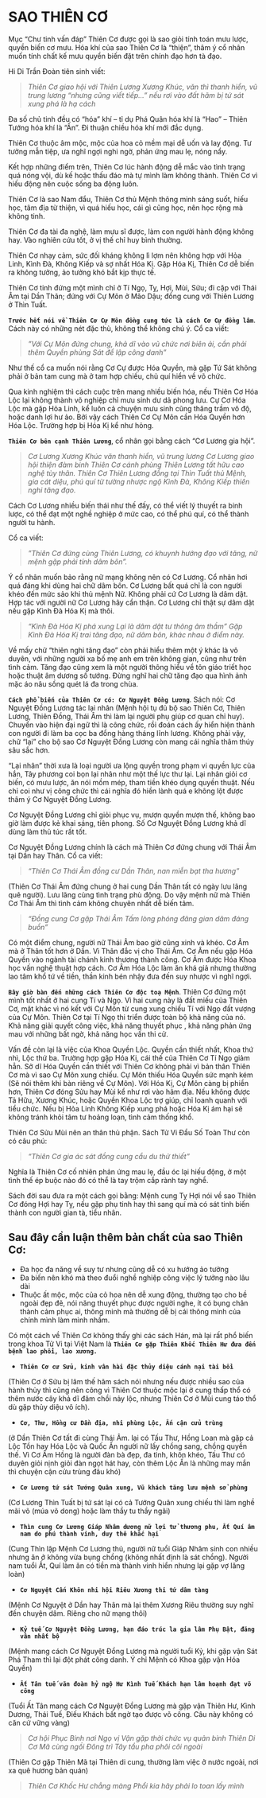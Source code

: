 # SAO THIÊN CƠ

Mục “Chư tinh vấn đáp” Thiên Cơ được gọi là sao giỏi tính toán mưu lược, quyền biến cơ mưu. Hóa khí của sao Thiên Cơ là “thiện”, thâm ý cổ nhân muốn tính chất kế mưu quyền biến đặt trên chính đạo hơn tà đạo.

Hi Di Trần Đoàn tiên sinh viết:

> *Thiên Cơ giao hội với Thiên Lương Xương Khúc, văn thì thanh hiển, vũ trung lương “nhưng cũng viết tiếp…” nếu rơi vào đất hãm bị tứ sát xung phá là hạ cách*

Đa số chủ tinh đều có “hóa” khí – tỉ dụ Phá Quân hóa khí là “Hao” – Thiên Tướng hóa khí là “Ấn”. Đi thuận chiều hóa khí mới đắc dụng.

Thiên Cơ thuộc âm mộc, mộc của hoa cỏ mềm mại dễ uốn và lay động. Tư tưởng mẫn tiệp, ưa nghĩ ngợi nghi ngờ, phản ứng mau lẹ, nóng nẩy.

Kết hợp những điểm trên, Thiên Cơ lúc hành động dễ mắc vào tình trạng quá nóng vội, dù kế hoặc thấu đáo mà tự mình làm không thành. Thiên Cơ vì hiếu động nên cuộc sống ba động luôn.

Thiên Cơ là sao Nam đẩu, Thiên Cơ thủ Mệnh thông minh sáng suốt, hiếu học, tâm địa từ thiện, vì quá hiếu học, cái gì cũng học, nên học rộng mà không tinh.

Thiên Cơ đa tài đa nghệ, làm mưu sĩ được, làm con người hành động không hay. Vào nghiên cứu tốt, ở vị thế chỉ huy bình thường.

Thiên Cơ nhạy cảm, sức đối kháng không lì lợm nên không hợp với Hỏa Linh, Kình Đà, Không Kiếp và sợ nhất Hóa Kị. Gặp Hóa Kị, Thiên Cơ dễ biến ra không tưởng, ảo tưởng khó bắt kịp thực tế.

Thiên Cơ tinh đứng một mình chỉ ở Tí Ngọ, Tỵ, Hợi, Mùi, Sửu; đi cặp với Thái Âm tại Dần Thân; đứng với Cự Môn ở Mão Dậu; đồng cung với Thiên Lương ở Thìn Tuất.

**`Trước hết nói về Thiên Cơ Cự Môn đồng cung tức là cách Cơ Cự đồng lâm`**. Cách này có những nét đặc thù, không thể không chú ý. Cổ ca viết:

> *”Với Cự Môn đứng chung, khả dĩ vào vũ chức nơi biên ải, cần phải thêm Quyền phùng Sát để lập công danh”*

Như thế cổ ca muốn nói rằng Cơ Cự được Hóa Quyền, mà gặp Tứ Sát không phải ở bản tam cung mà ở tam hợp chiếu, chủ quí hiển về võ chức.

Qua kinh nghiệm thì cách cuộc trên mang nhiều biến hóa, nếu Thiên Cơ Hóa Lộc lại không thành võ nghiệp chỉ mưu sinh dư dả phong lưu. Cự Cơ Hóa Lộc mà gặp Hỏa Linh, kể luôn cả chuyện mưu sinh cũng thăng trầm vô độ, hoặc danh lợi hư ảo. Bởi vậy cách Thiên Cơ Cự Môn cần Hóa Quyền hơn Hóa Lộc. Trường hợp bị Hóa Kị kể như hỏng.

**`Thiên Cơ bên cạnh Thiên Lương`**, cổ nhân gọi bằng cách “Cơ Lương gia hội”.

> *Cơ Lương Xương Khúc văn thanh hiển, vũ trung lương*
> *Cơ Lương giao hội thiện đàm binh*
> *Thiên Cơ cánh phùng Thiên Lương tất hữu cao nghệ tùy thân.*
> *Thiên Cơ Thiên Lương đồng tại Thìn Tuất thủ Mệnh, gia cát diệu, phú quí từ tường nhược ngộ Kình Đà, Không Kiếp thiên nghi tăng đạo.*

Cách Cơ Lương nhiều biến thái như thế đấy, có thể viết lý thuyết ra binh lược, có thể đạt một nghề nghiệp ở mức cao, có thể phú quí, có thể thành người tu hành.

Cổ ca viết:

> *”Thiên Cơ đứng cùng Thiên Lương, có khuynh hướng đạo với tăng, nữ mệnh gặp phải tính dâm bôn”.*

Ý cổ nhân muốn bảo rằng nữ mạng không nên có Cơ Lương. Cổ nhân hơi quá đáng khi dùng hai chữ dâm bôn. Cơ Lương bất quá chỉ là con người khéo đến mức sảo khi thủ mệnh Nữ. Không phải cứ Cơ Lương là dâm dật. Hợp tác với người nữ Cơ Lương hãy cẩn thận. Cơ Lương chỉ thật sự dâm dật nếu gặp Kình Đà Hóa Kị mà thôi.

> *“Kình Đà Hóa Kị phá xung*
> *Lại là dâm dật tư thông âm thầm”*
> *Gặp Kình Đà Hóa Kị trai tăng đạo, nữ dâm bôn, khác nhau ở điểm này.*

Về mấy chữ “thiên nghi tăng đạo” còn phải hiểu thêm một ý khác là vô duyên, với những người xa bố mẹ anh em trên không gian, cũng như trên tình cảm. Tăng đạo cũng xem là một người thông hiểu về tôn giáo triết học hoặc thuật âm dương số tướng. Đừng nghĩ hai chữ tăng đạo qua hình ảnh mặc áo nâu sồng quét lá đa trong chùa.

**`Cách phổ biến của Thiên Cơ có: Cơ Nguyệt Đồng Lương`**. Sách nói: Cơ Nguyệt Đồng Lương tác lại nhân (Mệnh hội tụ đủ bộ sao Thiên Cơ, Thiên Lương, Thiên Đồng, Thái Âm thì làm lại người phụ giúp cơ quan chỉ huy). Chuyển vào hiện đại ngữ thì là công chức, rồi đoán cách ấy hiển hiện thành con người đi làm ba cọc ba đồng hàng tháng lĩnh lương. Không phải vậy, chữ “lại” cho bộ sao Cơ Nguyệt Đồng Lương còn mang cái nghĩa thâm thúy sâu sắc hơn.

“Lại nhân” thời xưa là loại người ưa lộng quyền trong phạm vi quyền lực của hắn, Tây phương coi bọn lại nhân như một thế lực thư lại. Lại nhân giỏi cơ biến, có mưu lược, ăn nói mồm mép, tham tiền khéo dụng quyền thuật. Nếu chỉ coi như vị công chức thì cái nghĩa đó hiền lành quá e không lột được thâm ý Cơ Nguyệt Đồng Lương.

Cơ Nguyệt Đồng Lương chỉ giỏi phục vụ, mượn quyền mượn thế, không bao giờ làm được kẻ khai sáng, tiên phong. Số Cơ Nguyệt Đồng Lương khả dĩ dùng làm thủ túc rất tốt.

Cơ Nguyệt Đồng Lương chính là cách mà Thiên Cơ đứng chung với Thái Âm tại Dần hay Thân. Cổ ca viết: 

> *“Thiên Cơ Thái Âm đồng cư Dần Thân, nan miễn bạt tha hương”*

 (Thiên Cơ Thái Âm đứng chung ở hai cung Dần Thân tất có ngày lưu lãng quê người). Lưu lãng cùng tình trạng phù động. Do vậy mệnh nữ mà Thiên Cơ Thái Âm thì tình cảm không chuyên nhất dễ biến tâm.

> *“Đồng cung Cơ gặp Thái Âm*
> *Tấm lòng phóng đãng gian dâm đáng buồn”*

Có một điểm chung, người nữ Thái Âm bao giờ cũng xinh và khéo. Cơ Âm mà ở Thân tốt hơn ở Dần. Vì Thân đắc vị cho Thái Âm. Cơ Âm nếu gặp Hóa Quyền vào ngành tài chánh kinh thương thành công. Cơ Âm được Hóa Khoa học vấn nghệ thuật hợp cách. Cơ Âm Hóa Lộc làm ăn khá giả nhưng thường lao tâm khổ tứ về tiền, thần kinh bén nhậy đưa đến suy nhược vì nghĩ ngợi.

**`Bây giờ bàn đến những cách Thiên Cơ độc toạ Mệnh`**. Thiên Cơ đứng một mình tốt nhất ở hai cung Tí và Ngọ. Vì hai cung này là đất miếu của Thiên Cơ, mặt khác vì nó kết với Cự Môn từ cung xung chiếu Tí với Ngọ đất vượng của Cự Môn. Thiên Cơ tại Tí Ngọ thi triển được toàn bộ khả năng của nó. Khả năng giải quyết công việc, khả năng thuyết phục , khả năng phản ứng mau với những bất ngờ, khả năng học vấn thi cử.

Vấn đề còn lại là việc của Khoa Quyền Lộc. Quyền cần thiết nhất, Khoa thứ nhì, Lộc thứ ba. Trường hợp gặp Hóa Kị, cái thế của Thiên Cơ Tí Ngọ giảm hẳn. Sở dĩ Hóa Quyền cần thiết với Thiên Cơ không phải vì bản thân Thiên Cơ mà vì sao Cự Môn xung chiếu. Cự Môn thiếu Hóa Quyền sức mạnh kém (Sẽ nói thêm khi bàn riêng về Cự Môn). Với Hóa Kị, Cự Môn càng bị phiền hơn, Thiên Cơ đóng Sửu hay Mùi kể như rơi vào hãm địa. Nếu không được Tả Hữu, Xương Khúc, hoặc Quyền Khoa Lộc trợ giúp, chỉ loanh quanh với tiểu chức. Nếu bị Hỏa Linh Không Kiếp xung phá hoặc Hóa Kị ám hại sẽ không tránh khỏi tâm tư hoảng loạn, tình cảm thống khổ.

Thiên Cơ Sửu Mùi nên an thân thủ phận. Sách Tử Vi Đẩu Số Toàn Thư còn có câu phú: 

> *“Thiên Cơ gia ác sát đồng cung cẩu du thử thiết”*

Nghĩa là Thiên Cơ cố nhiên phản ứng mau lẹ, đầu óc lại hiếu động, ở một tình thế ép buộc nào đó có thể là tay trộm cắp rành tay nghề.

Sách đời sau đưa ra một cách gọi bằng: Mệnh cung Tỵ Hợi nói về sao Thiên Cơ đóng Hợi hay Tỵ, nếu gặp phụ tinh hay thì sang quí mà có sát tinh biến thành con người gian tà, tiểu nhân.

## Sau đây cần luận thêm bản chất của sao Thiên Cơ:

- Đa học đa năng về suy tư nhưng cũng dễ có xu hướng ảo tưởng
- Đa biến nên khó mà theo đuổi nghề nghiệp công việc lý tưởng nào lâu dài
- Thuộc ất mộc, mộc của cỏ hoa nên dễ xung động, thường tạo cho bề ngoài đẹp đẽ, nói năng thuyết phục được người nghe, ít có bụng chân thành cảm phục ai, thông minh mà thường dễ bị cái thông minh của chính mình làm mình nhầm.

Có một cách về Thiên Cơ không thấy ghi các sách Hán, mà lại rất phổ biến trong khoa Tử Vi tại Việt Nam là **`Thiên Cơ gặp Thiên Khốc Thiên Hư đưa đến bệnh lao phổi, lao xương.`**

- **`Thiên Cơ cư Sửu, kinh vân hài đặc thủy diệu cánh nại tài bồi`**

(Thiên Cơ ở Sửu bị lâm thế hãm sách nói nhưng nếu được nhiều sao của hành thủy thì cũng nên công vì Thiên Cơ thuộc mộc lại ở cung thấp thổ có thêm nước cây khả dĩ đâm chồi nảy lộc, nhưng Thiên Cơ ở Mùi cung táo thổ dù gặp thủy diệu vô ích).

- **`Cơ, Thư, Hồng cư Dần địa, nhi phùng Lộc, Ấn cận cửu trùng`**

(ở Dần Thiên Cơ tất đi cùng Thái Âm. lại có Tấu Thư, Hồng Loan mà gặp cả Lộc Tồn hay Hóa Lộc và Quốc Ấn người nữ lấy chồng sang, chồng quyền thế. Vì Cơ Âm Hồng là người đàn bà đẹp, đa tình, khôn khéo, Tấu Thư có duyên giỏi nịnh giỏi đàn ngọt hát hay, còn thêm Lộc Ấn là những may mắn thì chuyện cận cửu trùng đâu khó)

- **`Cơ Lương tứ sát Tướng Quân xung, Vũ khách tăng lưu mệnh sở phùng`**

(Cơ Lương Thìn Tuất bị tứ sát lại có cả Tướng Quân xung chiếu thì làm nghề mãi võ (múa võ dong) hoặc làm thầy tu thầy ngãi)

- **`Thìn cung Cơ Lương Giáp Nhâm dương nữ lợi tử thương phu, Ất Quí âm nam do phú thành vinh, duy thê khắc hại`**

(Cung Thìn lập Mệnh Cơ Lương thủ, người nữ tuổi Giáp Nhâm sinh con nhiều nhưng ăn ở không vừa bụng chồng (không nhất định là sát chồng). Người nam tuổi Ất, Quí làm ăn có tiền mà thành vinh hiển nhưng lại gặp vợ lăng loàn)

- **`Cơ Nguyệt Cấn Khôn nhi hội Riêu Xương thi tứ dâm tàng`**

(Mệnh Cơ Nguyệt ở Dần hay Thân mà lại thêm Xương Riêu thường suy nghĩ đến chuyện dâm. Riêng cho nữ mạng thôi)

- **`Kỷ tuế Cơ Nguyệt Đồng Lương, hạn đáo trúc la gia lâm Phụ Bật, đăng vân nhất bộ`**

(Mệnh mang cách Cơ Nguyệt Đồng Lương mà người tuổi Kỷ, khi gặp vận Sát Phá Tham thì lại đột phát công danh. Ý chỉ Mệnh có Khoa gặp vận Hóa Quyền)

- **`Ất Tân tuế văn đoàn hỷ ngộ Hư Kình Tuế Khách hạn lâm hoạnh đạt võ công`**

(Tuổi Ất Tân mang cách Cơ Nguyệt Đồng Lương mà gặp vận Thiên Hư, Kình Dương, Thái Tuế, Điếu Khách bất ngờ tạo được võ công. Câu này không có căn cứ vững vàng)

> *Cơ hội Phục Binh nơi Ngọ vị*
> *Vận gặp thời chức vụ quản binh*
> *Thiên Di Cơ Mã cùng ngồi*
> *Đông trì Tây tẩu pha phôi cõi ngoài*

(Thiên Cơ gặp Thiên Mã tại Thiên di cung, thường làm việc ở nước ngoài, nơi xa quê hương bản quán)

> *Thiên Cơ Khốc Hư chẳng màng*
> *Phổi kia hãy phải lo toan lấy mình*
